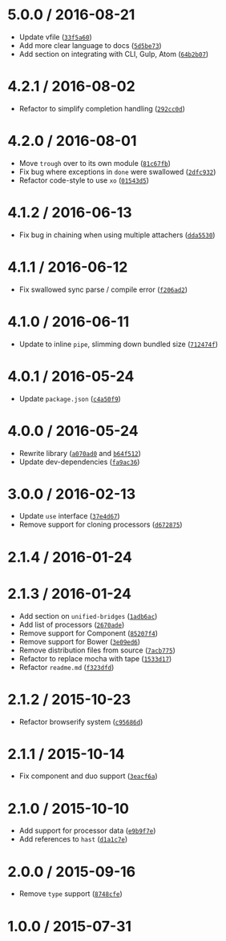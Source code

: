 <!--remark setext-->

<!--lint disable no-multiple-toplevel-headings heading-style-->

5.0.0 / 2016-08-21
==================

*   Update vfile ([`33f5a60`](https://github.com/wooorm/unified/commit/33f5a60))
*   Add more clear language to docs ([`5d5be73`](https://github.com/wooorm/unified/commit/5d5be73))
*   Add section on integrating with CLI, Gulp, Atom ([`64b2b07`](https://github.com/wooorm/unified/commit/64b2b07))

4.2.1 / 2016-08-02
==================

*   Refactor to simplify completion handling ([`292cc0d`](https://github.com/wooorm/unified/commit/292cc0d))

4.2.0 / 2016-08-01
==================

*   Move `trough` over to its own module ([`81c67fb`](https://github.com/wooorm/unified/commit/81c67fb))
*   Fix bug where exceptions in `done` were swallowed ([`2dfc932`](https://github.com/wooorm/unified/commit/2dfc932))
*   Refactor code-style to use `xo` ([`01543d5`](https://github.com/wooorm/unified/commit/01543d5))

4.1.2 / 2016-06-13
==================

*   Fix bug in chaining when using multiple attachers ([`dda5530`](https://github.com/wooorm/unified/commit/dda5530))

4.1.1 / 2016-06-12
==================

*   Fix swallowed sync parse / compile error ([`f206ad2`](https://github.com/wooorm/unified/commit/f206ad2))

4.1.0 / 2016-06-11
==================

*   Update to inline `pipe`, slimming down bundled size ([`712474f`](https://github.com/wooorm/unified/commit/712474f))

4.0.1 / 2016-05-24
==================

*   Update `package.json` ([`c4a50f9`](https://github.com/wooorm/unified/commit/c4a50f9))

4.0.0 / 2016-05-24
==================

*   Rewrite library ([`a070ad0`](https://github.com/wooorm/unified/commit/a070ad0) and [`b64f512`](https://github.com/wooorm/unified/commit/b64f512))
*   Update dev-dependencies ([`fa9ac36`](https://github.com/wooorm/unified/commit/fa9ac36))

3.0.0 / 2016-02-13
==================

*   Update `use` interface ([`37e4d67`](https://github.com/wooorm/unified/commit/37e4d67))
*   Remove support for cloning processors ([`d672875`](https://github.com/wooorm/unified/commit/d672875))

2.1.4 / 2016-01-24
==================

2.1.3 / 2016-01-24
==================

*   Add section on `unified-bridges` ([`1adb6ac`](https://github.com/wooorm/unified/commit/1adb6ac))
*   Add list of processors ([`2670ade`](https://github.com/wooorm/unified/commit/2670ade))
*   Remove support for Component ([`85207f4`](https://github.com/wooorm/unified/commit/85207f4))
*   Remove support for Bower ([`3e09ed6`](https://github.com/wooorm/unified/commit/3e09ed6))
*   Remove distribution files from source ([`7acb775`](https://github.com/wooorm/unified/commit/7acb775))
*   Refactor to replace mocha with tape ([`1533d17`](https://github.com/wooorm/unified/commit/1533d17))
*   Refactor `readme.md` ([`f323dfd`](https://github.com/wooorm/unified/commit/f323dfd))

2.1.2 / 2015-10-23
==================

*   Refactor browserify system ([`c95686d`](https://github.com/wooorm/unified/commit/c95686d))

2.1.1 / 2015-10-14
==================

*   Fix component and duo support ([`3eacf6a`](https://github.com/wooorm/unified/commit/3eacf6a))

2.1.0 / 2015-10-10
==================

*   Add support for processor data ([`e9b9f7e`](https://github.com/wooorm/unified/commit/e9b9f7e))
*   Add references to `hast` ([`d1a1c7e`](https://github.com/wooorm/unified/commit/d1a1c7e))

2.0.0 / 2015-09-16
==================

*   Remove `type` support ([`8748cfe`](https://github.com/wooorm/unified/commit/8748cfe))

1.0.0 / 2015-07-31
==================
